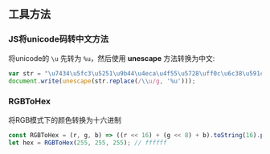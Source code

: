 ## 工具方法
### JS将unicode码转中文方法
将unicode的 `\u` 先转为 `%u`，然后使用 **unescape** 方法转换为中文:

```js
var str = "\u7434\u5fc3\u5251\u9b44\u4eca\u4f55\u5728\uff0c\u6c38\u591c\u521d\u6657\u51dd\u78a7\u5929\u3002";
document.write(unescape(str.replace(/\\u/g, '%u')));
```

### RGBToHex
将RGB模式下的颜色转换为十六进制

```js
const RGBToHex = (r, g, b) => ((r << 16) + (g << 8) + b).toString(16).padStart(6, '0');
let hex = RGBToHex(255, 255, 255); // ffffff
```
